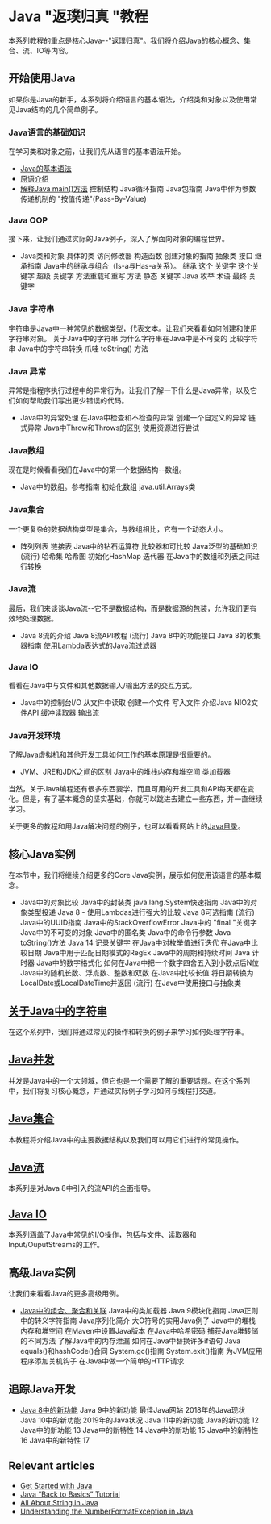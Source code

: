 # Java "返璞归真 "教程

本系列教程的重点是核心Java--"返璞归真"。我们将介绍Java的核心概念、集合、流、IO等内容。

## 开始使用Java

如果你是Java的新手，本系列将介绍语言的基本语法，介绍类和对象以及使用常见Java结构的几个简单例子。

### Java语言的基础知识

在学习类和对象之前，让我们先从语言的基本语法开始。

- [Java的基本语法](/core-java-lang-syntax-2/README-zh.md#java中的基本语法介绍)
- [原语介绍](/core-java-lang-syntax/README-zh.md#java原语介绍)
- [解释Java main()方法](/core-java-lang-syntax/README-zh.md#java的main方法详解)
控制结构
Java循环指南
Java包指南
Java中作为参数传递机制的 "按值传递"(Pass-By-Value)

### Java OOP

接下来，让我们通过实际的Java例子，深入了解面向对象的编程世界。

- Java类和对象
具体的类
访问修改器
构造函数
创建对象的指南
抽象类
接口
继承指南
Java中的继承与组合（Is-a与Has-a关系）。
继承
这个
关键字
这个关键字
超级
关键字
方法重载和重写
方法
静态
关键字
Java 枚举
术语
最终
关键字

### Java 字符串

字符串是Java中一种常见的数据类型，代表文本。让我们来看看如何创建和使用字符串对象。
关于Java中的字符串
为什么字符串在Java中是不可变的
比较字符串
Java中的字符串转换
爪哇
toString()
方法

### Java 异常

异常是指程序执行过程中的异常行为。让我们了解一下什么是Java异常，以及它们如何帮助我们写出更少错误的代码。

- Java中的异常处理
在Java中检查和不检查的异常
创建一个自定义的异常
链式异常
Java中Throw和Throws的区别
使用资源进行尝试

### Java数组

现在是时候看看我们在Java中的第一个数据结构--数组。

- Java中的数组。参考指南
初始化数组
java.util.Arrays类

### Java集合

一个更复杂的数据结构类型是集合，与数组相比，它有一个动态大小。

- 阵列列表
链接表
Java中的钻石运算符
比较器和可比较
Java泛型的基础知识
(流行)
哈希集
哈希图
初始化HashMap
迭代器
在Java中的数组和列表之间进行转换

### Java流

最后，我们来谈谈Java流--它不是数据结构，而是数据源的包装，允许我们更有效地处理数据。

- Java 8流的介绍
Java 8流API教程
(流行)
Java 8中的功能接口
Java 8的收集器指南
使用Lambda表达式的Java流过滤器

### Java IO

看看在Java中与文件和其他数据输入/输出方法的交互方式。

- Java中的控制台I/O
从文件中读取
创建一个文件
写入文件
介绍Java NIO2文件API
缓冲读取器
输出流

### Java开发环境

了解Java虚拟机和其他开发工具如何工作的基本原理是很重要的。

- JVM、JRE和JDK之间的区别
Java中的堆栈内存和堆空间
类加载器

当然，关于Java编程还有很多东西要学，而且可用的开发工具和API每天都在变化。但是，有了基本概念的坚实基础，你就可以跳进去建立一些东西，并一直继续学习。

关于更多的教程和用Java解决问题的例子，也可以看看网站上的[Java目录](https://www.baeldung.com/category/java/)。

## 核心Java实例

在本节中，我们将继续介绍更多的Core Java实例，展示如何使用该语言的基本概念。

- Java中的对象比较
Java中的封装类
java.lang.System快速指南
Java中的对象类型投递
Java 8 - 使用Lambdas进行强大的比较
Java 8可选指南
(流行)
Java中的UUID指南
Java中的StackOverflowError
Java中的 "final "关键字
Java中的不可变的对象
Java中的匿名类
Java中的命令行参数
Java toString()方法
Java 14 记录关键字
在Java中对枚举值进行迭代
在Java中比较日期
Java中用于匹配日期模式的RegEx
Java中的周期和持续时间
Java 计时器
Java中的数字格式化
如何在Java中把一个数字四舍五入到小数点后N位
Java中的随机长数、浮点数、整数和双数
在Java中比较长值
将日期转换为LocalDate或LocalDateTime并返回
(流行)
在Java中使用接口与抽象类

## [关于Java中的字符串](https://www.baeldung.com/java-string)

在这个系列中，我们将通过常见的操作和转换的例子来学习如何处理字符串。

## [Java并发](https://www.baeldung.com/java-concurrency)

并发是Java中的一个大领域，但它也是一个需要了解的重要话题。在这个系列中，我们将复习核心概念，并通过实际例子学习如何与线程打交道。

## [Java集合](https://www.baeldung.com/java-collections)

本教程将介绍Java中的主要数据结构以及我们可以用它们进行的常见操作。

## [Java流](https://www.baeldung.com/java-streams)

本系列是对Java 8中引入的流API的全面指导。

## [Java IO](https://www.baeldung.com/java-io)

本系列涵盖了Java中常见的I/O操作，包括与文件、读取器和Input/OuputStreams的工作。

## 高级Java实例

让我们来看看Java的更多高级用例。

- [Java中的组合、聚合和关联](https://www.baeldung.com/java-composition-aggregation-association)
Java中的类加载器
Java 9模块化指南
Java正则中的转义字符指南
Java序列化简介
大O符号的实用Java例子
Java中的堆栈内存和堆空间
在Maven中设置Java版本
在Java中哈希密码
捕获Java堆转储的不同方法
了解Java中的内存泄漏
如何在Java中替换许多if语句
Java equals()和hashCode()合同
System.gc()指南
System.exit()指南
为JVM应用程序添加关机钩子
在Java中做一个简单的HTTP请求

## 追踪Java开发

- [Java 8中的新功能](https://www.baeldung.com/java-8-new-features)
Java 9中的新功能
最佳Java网站
2018年的Java现状
Java 10中的新功能
2019年的Java状况
Java 11中的新功能
Java的新功能 12
Java中的新功能 13
Java中的新特性 14
Java中的新功能 15
Java中的新特性 16
Java中的新特性 17

## Relevant articles

- [Get Started with Java](https://www.baeldung.com/get-started-with-java-series)
- [Java “Back to Basics” Tutorial](https://www.baeldung.com/java-tutorial)
- [All About String in Java](https://www.baeldung.com/java-string)
- [Understanding the NumberFormatException in Java](https://www.baeldung.com/java-number-format-exception)
